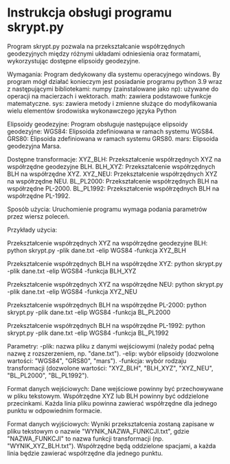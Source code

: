 # Instrukcja obsługi programu skrypt.py
Program skrypt.py pozwala na przekształcanie współrzędnych geodezyjnych między różnymi układami odniesienia oraz formatami, wykorzystując dostępne elipsoidy geodezyjne. 

Wymagania:
Program dedykowany dla systemu operacyjnego windows. By program mógł działać konieczym jest posiadanie programu python 3.9 wraz z następującymi bibliotekami:
numpy (zainstalowane jako np): używane do operacji na macierzach i wektorach.
math: zawiera podstawowe funkcje matematyczne.
sys: zawiera metody i zmienne służące do modyfikowania wielu elementów środowiska wykonawczego języka Python

Elipsoidy geodezyjne:
Program obsługuje następujące elipsoidy geodezyjne:
WGS84: Elipsoida zdefiniowana w ramach systemu WGS84.
GRS80: Elipsoida zdefiniowana w ramach systemu GRS80.
mars: Elipsoida geodezyjna Marsa.

Dostępne transformacje:
XYZ_BLH: Przekształcenie współrzędnych XYZ na współrzędne geodezyjne BLH.
BLH_XYZ: Przekształcenie współrzędnych BLH na współrzędne XYZ.
XYZ_NEU: Przekształcenie współrzędnych XYZ na współrzędne NEU.
BL_PL2000: Przekształcenie współrzędnych BLH na współrzędne PL-2000.
BL_PL1992: Przekształcenie współrzędnych BLH na współrzędne PL-1992.

Sposób użycia:
Uruchomienie programu wymaga podania parametrów przez wiersz poleceń.

Przykłady użycia:

Przekształcenie współrzędnych XYZ na współrzędne geodezyjne BLH:
python skrypt.py -plik dane.txt -elip WGS84 -funkcja XYZ_BLH

Przekształcenie współrzędnych BLH na współrzędne XYZ:
python skrypt.py -plik dane.txt -elip WGS84 -funkcja BLH_XYZ

Przekształcenie współrzędnych XYZ na współrzędne NEU:
python skrypt.py -plik dane.txt -elip WGS84 -funkcja XYZ_NEU

Przekształcenie współrzędnych BLH na współrzędne PL-2000:
python skrypt.py -plik dane.txt -elip WGS84 -funkcja BL_PL2000

Przekształcenie współrzędnych BLH na współrzędne PL-1992:
python skrypt.py -plik dane.txt -elip WGS84 -funkcja BL_PL1992

Parametry:
-plik: nazwa pliku z danymi wejściowymi (należy podać pełną nazwę z rozszerzeniem, np. "dane.txt").
-elip: wybór elipsoidy (dozwolone wartości: "WGS84", "GRS80", "mars").
-funkcja: wybór rodzaju transformacji (dozwolone wartości: "XYZ_BLH", "BLH_XYZ", "XYZ_NEU", "BL_PL2000", "BL_PL1992").

Format danych wejściowych:
Dane wejściowe powinny być przechowywane w pliku tekstowym.
Współrzędne XYZ lub BLH powinny być oddzielone przecinkami.
Każda linia pliku powinna zawierać współrzędne dla jednego punktu w odpowiednim formacie.

Format danych wyjściowych:
Wyniki przekształcenia zostaną zapisane w pliku tekstowym o nazwie "WYNIK_NAZWA_FUNKCJI.txt", gdzie "NAZWA_FUNKCJI" to nazwa funkcji transformacji (np. "WYNIK_XYZ_BLH.txt").
Współrzędne będą oddzielone spacjami, a każda linia będzie zawierać współrzędne dla jednego punktu.
